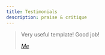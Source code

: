 ```yaml
---
title: Testimonials
description: praise & critique
---
```


> Very useful template! Good job!
>
> <cite> <a href="https://joodaloop.com"> Me </a> </cite>
